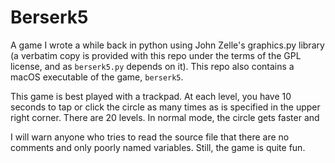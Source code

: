 # Berserk5
A game I wrote a while back in python using John Zelle's graphics.py library (a verbatim copy is provided with this repo under the terms of the GPL license, and as `berserk5.py` depends on it). This repo also contains a macOS executable of the game, `berserk5`.

This game is best played with a trackpad. At each level, you have 10 seconds to tap or click the circle as many times as is specified in the upper right corner. There are 20 levels. In normal mode, the circle gets faster and 

I will warn anyone who tries to read the source file that there are no comments and only poorly named variables. Still, the game is quite fun.
